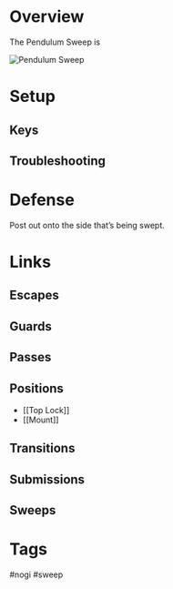 # Overview
The Pendulum Sweep is 

![Pendulum Sweep](https://cdn.evolve-mma.com/wp-content/uploads/2022/08/ibjjf-pendulum-sweep.jpg)
# Setup
## Keys
## Troubleshooting
# Defense
Post out onto the side that’s being swept.
# Links
## Escapes
## Guards
## Passes
## Positions
- [[Top Lock]]
- [[Mount]]
## Transitions
## Submissions
## Sweeps
# Tags
#nogi #sweep 